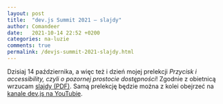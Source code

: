 ```yaml
---
layout: post
title:  "dev.js Summit 2021 – slajdy"
author: Comandeer
date:   2021-10-14 22:52 +0200
categories: na-luzie
comments: true
permalink: /devjs-summit-2021-slajdy.html
---
```


Dzisiaj 14 października, a więc też i dzień mojej prelekcji <cite>Przycisk i accessibility, czyli o pozornej prostocie dostępności</cite>! Zgodnie z obietnicą wrzucam [slajdy (PDF)](/assets//devjs-summit-2021-slajdy/devjs-2021.pdf). Samą prelekcję będzie można z kolei obejrzeć na [kanale dev.js na YouTubie](https://www.youtube.com/channel/UCxjt-fYLh5DlODJvz7PqH8Q/featured).
